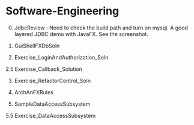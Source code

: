 # Software-Engineering

0. JdbcReview	: Need to check the build path and turn on mysql.   A good layered JDBC demo with JavaFX. See the screenshot.  

1. GuiShellFXDbSoln	

2. Exercise_LoginAndAuthorization_Soln

2.5 Exercise_Callback_Solution	

3. Exercise_RefactorControl_Soln	

4. ArchAnFXRules

5. SampleDataAccessSubsystem		

5.5 Exercise_DataAccessSubsystem

